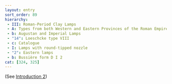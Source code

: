 ```yaml
---
layout: entry
sort_order: 89
hierarchy:
 - III: Roman-Period Clay Lamps
 - A: Types from both Western and Eastern Provinces of the Roman Empire
 - b: Augustan and Imperial Lamps
 - "14": Loeschcke type VIII
 - c: Catalogue
 - I: Lamps with round-tipped nozzle
 - "2": Eastern lamps
 - b: Bussière form D I 2
cat: [324, 325]
---
```


(See [Introduction 2](Introduction-2))

